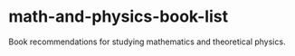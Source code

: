 # math-and-physics-book-list
Book recommendations for studying mathematics and theoretical physics.
